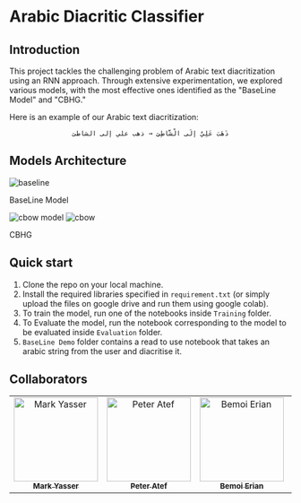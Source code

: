 # Arabic Diacritic Classifier

## Introduction

This project tackles the challenging problem of Arabic text diacritization using an RNN approach. Through extensive experimentation, we explored various models, with the most effective ones identified as the "BaseLine Model" and "CBHG."

Here is an example of our Arabic text diacritization:

<p align="center"><code>ذَهَبَ عَلِيٌ إلَى الْشَّاطِئِ → ذهب علي إلى الشاطئ</code></p>

## Models Architecture
![baseline](https://github.com/markyasser/Arabic-Diacritic-Classifier/assets/82395903/1ca08ad9-d3c1-4289-b413-8415f3ff4980)

BaseLine Model

![cbow model](https://github.com/markyasser/Arabic-Diacritic-Classifier/assets/82395903/dcd80b4d-d39f-4b89-b0cc-317162b0ab05)
![cbow](https://github.com/markyasser/Arabic-Diacritic-Classifier/assets/82395903/e6453f25-84fd-4d00-9081-eb4c8294021f)

CBHG

## Quick start


1. Clone the repo on your local machine.
2. Install the required libraries specified in `requirement.txt` (or simply upload the files on google drive and run them using google colab).
3. To train the model, run one of the notebooks inside `Training` folder.
4. To Evaluate the model, run the notebook corresponding to the model to be evaluated inside `Evaluation` folder.
5. `BaseLine Demo` folder contains a read to use notebook that takes an arabic string from the user and diacritise it.

## Collaborators

<table>
<tr>
    <td align="center">
        <a href="https://github.com/markyasser">
            <img src="https://avatars.githubusercontent.com/u/82395903?v=4" width="150;" alt="Mark Yasser"/>
            <br />
            <sub><b>Mark Yasser</b></sub>
        </a>
    </td>
    <td align="center">
        <a href="https://github.com/EngPeterAtef">
            <img src="https://avatars.githubusercontent.com/u/75852529?v=4" width="150;" alt="Peter Atef"/>
            <br />
            <sub><b>Peter Atef</b></sub>
        </a>
    </td>
    <td align="center">
        <a href="https://github.com/bemoierian">
            <img src="https://avatars.githubusercontent.com/u/72103362?v=4" width="150;" alt="Bemoi Erian"/>
            <br />
            <sub><b>Bemoi Erian</b></sub>
        </a>
    </td>
    <td align="center">
        <a href="https://github.com/doaa281">
            <img src="https://avatars.githubusercontent.com/u/65799105?v=4" width="150;" alt="Doaa Ashraf"/>
            <br />
            <sub><b>Doaa Ashraf</b></sub>
        </a>
    </td>
  </tr>
</table>
